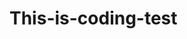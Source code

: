 # This-is-coding-test
       
  
     
  
     
      
            
                 
                            
                      
                     
         
                  
             
              
          
      
    
